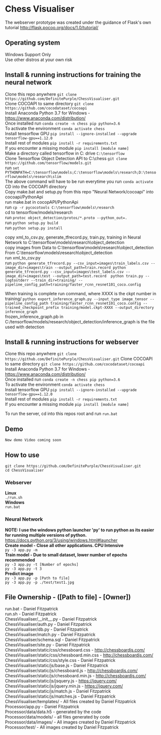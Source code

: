 # Chess Visualiser
The webserver prototype was created under the guidance of Flask's own tutorial
http://flask.pocoo.org/docs/1.0/tutorial/

## Operating system
Windows Support Only <br />
Use other distros at your own risk <br />

## Install & running instructions for training the neural network
Clone this repo anywhere `git clone https://github.com/DefinitePurple/ChessVisualiser.git` <br />
Clone COCOAPI to same directory `git clone https://github.com/cocodataset/cocoapi` <br />
Install Anaconda Python 3.7 for Windows - https://www.anaconda.com/distribution/ <br />
Once installed run `conda create -n chess pip python=3.6` <br />
To activate the environment `conda activate chess` <br />
Install tensorflow GPU `pip install --ignore-installed --upgrade tensorflow-gpu==1.12.0` <br />
Install rest of modules `pip install -r requirements.txt` <br />
If you encounter a missing module `pip install [module name]` <br />
Make a directory called tensorflow in C: drive `C:\tensorflow` <br />
Clone Tensorflow Object Detection API to C:\chess `git clone https://github.com/tensorflow/models.git` <br />
run `set PYTHONPATH=C:\tensorflow\models;C:\tensorflow\models\research;D:\tensorflow\models\research\slim` <br />
The above command will have to be run everytime you run `conda activate` <br />
CD into the COCOAPI directory <br />
Copy make.bat and setup.py from this repo "Neural Network/cocoapi" into cocoapi/PythonApi <br />
run make.bat in cocopAPI/PythonApi <br />
run `cp -r pycocotools C:\tensorflow\models\research` <br />
cd to tensorflow/models/research <br />
run `protoc object_detection/protos/*.proto --python_out=.` <br />
run `python setup.py build` <br />
run `python setup.py install` <br />

copy xml_to_csv.py, generate_tfrecord.py, train.py, training in Neural Network to C:\tensorflow\models\research\object_detection <br />
copy images from Data to C:\tensorflow\models\research\object_detection <br />
From C:\tensorflow\models\research\object_detection <br />
run xml_to_csv.py <br />
run `python generate_tfrecord.py --csv_input=images\train_labels.csv --image_dir=images\train --output_path=train.record
python generate_tfrecord.py --csv_input=images\test_labels.csv --image_dir=images\test --output_path=test.record 
python train.py --logtostderr --train_dir=training/ --pipeline_config_path=training/faster_rcnn_resnet101_coco.config` <br />

When training is complete run command, where XXXX is the ckpt number in training/ 
`python export_inference_graph.py --input_type image_tensor --pipeline_config_path training/faster_rcnn_resnet101_coco.config --trained_checkpoint_prefix training/model.ckpt-XXXX --output_directory inference_graph`<br />
frozen_inference_graph.pb in C:/tensorflow/models/research/object_detection/inference_graph is the file used with detection <br />

## Install & running instructions for webserver
Clone this repo anywhere `git clone https://github.com/DefinitePurple/ChessVisualiser.git`
Clone COCOAPI to same directory `git clone https://github.com/cocodataset/cocoapi`
Install Anaconda Python 3.7 for Windows - https://www.anaconda.com/distribution/ <br />
Once installed run `conda create -n chess pip python=3.6` <br />
To activate the environment `conda activate chess` <br />
Install tensorflow GPU `pip install --ignore-installed --upgrade tensorflow-gpu==1.12.0` <br />
Install rest of modules `pip install -r requirements.txt` <br />
If you encounter a missing module `pip install [module name]` <br />

To run the server, cd into this repos root and run `run.bat` <br />


## Demo
`New demo Video coming soon`



## How to use
`git clone https://github.com/DefinitePurple/ChessVisualiser.git`<br />
`cd ChessVisualiser`
### Webserver
__Linux__<br />
`./run.sh`<br />
__Windows__<br />
`run.bat`<br />
### Neural Network
__NOTE: I use the windows python launcher 'py' to run python as its easier for running multiple versions of python.__ https://docs.python.org/3/using/windows.html#launcher
<br />
__Create model - Close all other applications. CPU Intensive__<br />
`py -3 app.py -m`<br />
__Train model - Due to small dataset, lower number of epochs recommended__<br />
`py -3 app.py -t [Number of epochs]`<br />
`py -3 app.py -t 3`<br />
__Predict image__<br />
`py -3 app.py -p [Path to file]`<br />
`py -3 app.py -p ./test/test1.jpg`<br />

## File Ownership - ([Path to file] - [Owner])
run.bat - Daniel Fitzpatrick <br/>
run.sh - Daniel Fitzpatrick <br/>
ChessVisualiser/_\_init__.py - Daniel Fitzpatrick <br/>
ChessVisualiser/auth.py - Daniel Fitzpatrick <br/>
ChessVisualiser/db.py  - Daniel Fitzpatrick <br/>
ChessVisualiser/match.py  - Daniel Fitzpatrick <br/>
ChessVisualiser/schema.sql  - Daniel Fitzpatrick <br/>
ChessVisualiser/site.py  - Daniel Fitzpatrick <br/>
ChessVisualiser/static/css/chessboard.css - http://chessboardjs.com/ <br/>
ChessVisualiser/static/css/chessboard.min.css - http://chessboardjs.com/ <br/>
ChessVisualiser/static/css/style.css - Daniel Fitzpatrick <br/>
ChessVisualiser/static/js/base.js - Daniel Fitzpatrick <br/>
ChessVisualiser/static/js/chessboard.js - http://chessboardjs.com/ <br/> 
ChessVisualiser/static/js/chessboard.min.js - http://chessboardjs.com/ <br/>
ChessVisualiser/static/js/jsquery.js - https://jquery.com/ <br/>
ChessVisualiser/static/js/jquery.min.js - https://jquery.com/ <br/>
ChessVisualiser/static/js/match.js - Daniel Fitzpatrick <br/>
ChessVisualiser/static/js/matches.js - Daniel Fitzpatrick <br/>
ChessVisualiser/templates/ - All files created by Daniel Fitzpatrick <br/>
Processor/app.py - Daniel Fitzpatrick <br />
Processor/data/data.h5 - generated by the code <br />
Processor/data/models/ - all files generated by code <br />
Processor/data/images/ - All images created by Daniel Fitzpatrick
Processor/test/ - All images created by Daniel Fitzpatrick
